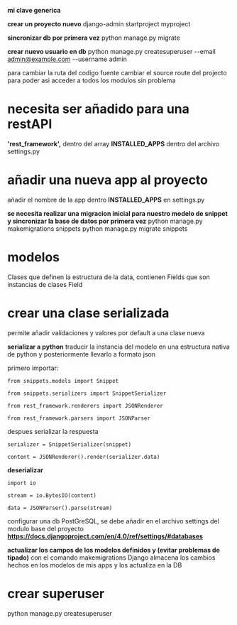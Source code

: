 **mi clave generica**

**crear un proyecto nuevo**
django-admin startproject myproject

**sincronizar db por primera vez**
python manage.py migrate

**crear nuevo usuario en db**
python manage.py createsuperuser --email admin@example.com --username admin

para cambiar la ruta del codigo fuente cambiar el source route del projecto para poder asi acceder a todos los modulos
sin problema

# necesita ser añadido para una restAPI

**'rest_framework',** dentro del array **INSTALLED_APPS** dentro del archivo settings.py

# añadir una nueva app al proyecto

añadir el nombre de la app dentro **INSTALLED_APPS** en settings.py

**se necesita realizar una migracion inicial para nuestro modelo de snippet y sincronizar la base de datos por primera
vez**
python manage.py makemigrations snippets python manage.py migrate snippets

# modelos

Clases que definen la estructura de la data, contienen Fields que son instancias de clases Field

# crear una clase serializada

permite añadir validaciones y valores por default a una clase nueva

**serializar a python**
traducir la instancia del modelo en una estructura nativa de python y posteriormente llevarlo a formato json

primero importar:

`from snippets.models import Snippet`

`from snippets.serializers import SnippetSerializer`

`from rest_framework.renderers import JSONRenderer`

`from rest_framework.parsers import JSONParser`

despues serializar la respuesta

`serializer = SnippetSerializer(snippet)`

`content = JSONRenderer().render(serializer.data)`

**deserializar**

`import io`

`stream = io.BytesIO(content)`

`data = JSONParser().parse(stream)`

configurar una db PostGreSQL, se debe añadir en el archivo settings del modulo base del proyecto
**https://docs.djangoproject.com/en/4.0/ref/settings/#databases**

**actualizar los campos de los modelos definidos y (evitar problemas de tipado)**
con el comando makemigrations Django almacena los cambios hechos en los modelos de mis apps y los actualiza en la DB

# crear superuser

python manage.py createsuperuser